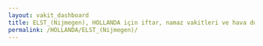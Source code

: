 ```yaml
---
layout: vakit_dashboard
title: ELST_(Nijmegen), HOLLANDA için iftar, namaz vakitleri ve hava durumu - ilçe/eyalet seç
permalink: /HOLLANDA/ELST_(Nijmegen)/
---
```


<script type="text/javascript">
  var GLOBAL_COUNTRY = 'HOLLANDA';
  var GLOBAL_CITY = 'ELST_(Nijmegen)';
  var GLOBAL_STATE = '';
  var lat = 72;
  var lon = 21;
</script>
